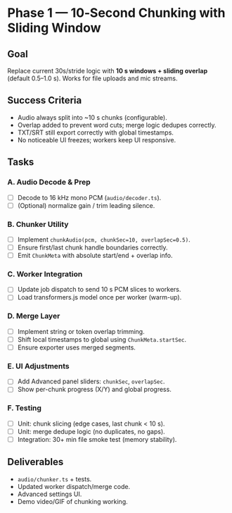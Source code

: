 # Phase 1 — 10‑Second Chunking with Sliding Window

## Goal
Replace current 30s/stride logic with **10 s windows + sliding overlap** (default 0.5–1.0 s). Works for file uploads and mic streams.

## Success Criteria
- Audio always split into ~10 s chunks (configurable).
- Overlap added to prevent word cuts; merge logic dedupes correctly.
- TXT/SRT still export correctly with global timestamps.
- No noticeable UI freezes; workers keep UI responsive.

## Tasks

### A. Audio Decode & Prep
- [ ] Decode to 16 kHz mono PCM (`audio/decoder.ts`).
- [ ] (Optional) normalize gain / trim leading silence.

### B. Chunker Utility
- [ ] Implement `chunkAudio(pcm, chunkSec=10, overlapSec=0.5)`.
- [ ] Ensure first/last chunk handle boundaries correctly.
- [ ] Emit `ChunkMeta` with absolute start/end + overlap info.

### C. Worker Integration
- [ ] Update job dispatch to send 10 s PCM slices to workers.
- [ ] Load transformers.js model once per worker (warm-up).

### D. Merge Layer
- [ ] Implement string or token overlap trimming.
- [ ] Shift local timestamps to global using `ChunkMeta.startSec`.
- [ ] Ensure exporter uses merged segments.

### E. UI Adjustments
- [ ] Add Advanced panel sliders: `chunkSec`, `overlapSec`.
- [ ] Show per-chunk progress (X/Y) and global progress.

### F. Testing
- [ ] Unit: chunk slicing (edge cases, last chunk < 10 s).
- [ ] Unit: merge dedupe logic (no duplicates, no gaps).
- [ ] Integration: 30+ min file smoke test (memory stability).

## Deliverables
- `audio/chunker.ts` + tests.
- Updated worker dispatch/merge code.
- Advanced settings UI.
- Demo video/GIF of chunking working.
